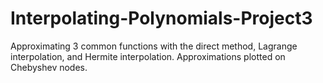 # Interpolating-Polynomials-Project3
Approximating 3 common functions with the direct method, Lagrange interpolation, and Hermite interpolation.  Approximations plotted on Chebyshev nodes.  
